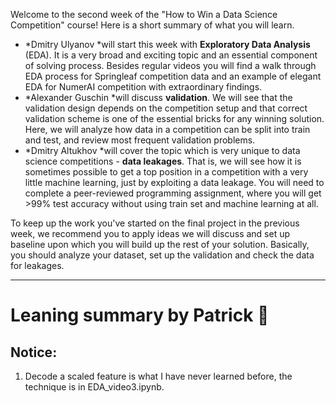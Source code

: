 Welcome to the second week of the "How to Win a Data Science Competition" course! Here is a short summary of what you will learn.

* *Dmitry Ulyanov *will start this week with **Exploratory Data Analysis** (EDA). It is a very broad and exciting topic and an essential component of solving process. Besides regular videos you will find a walk through EDA process for Springleaf competition data and an example of elegant EDA for NumerAI competition with extraordinary findings.
* *Alexander Guschin *will discuss **validation**. We will see that the validation design depends on the competition setup and that correct validation scheme is one of the essential bricks for any winning solution. Here, we will analyze how data in a competition can be split into train and test, and review most frequent validation problems.
* *Dmitry Altukhov *will cover the topic which is very unique to data science competitions - **data leakages**. That is, we will see how it is sometimes possible to get a top position in a competition with a very little machine learning, just by exploiting a data leakage. You will need to complete a peer-reviewed programming assignment, where you will get \>99% test accuracy without using train set and machine learning at all.

To keep up the work you've started on the final project in the previous week, we recommend you to apply ideas we will discuss and set up baseline upon which you will build up the rest of your solution. Basically, you should analyze your dataset, set up the validation and check the data for leakages.


-------
# Leaning summary by Patrick 🌰
## Notice:
1. Decode a scaled feature is what I have never learned before, the technique is in EDA_video3.ipynb. 
